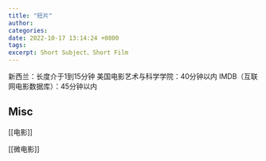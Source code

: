 ```yaml
---
title: "短片"
author: 
categories: 
date: 2022-10-17 13:14:24 +0800
tags: 
excerpt: Short Subject、Short Film
---
```




新西兰：长度介于1到15分钟
美国电影艺术与科学学院：40分钟以内
IMDB（互联网电影数据库）：45分钟以内






## Misc

[[电影]]

[[微电影]]


